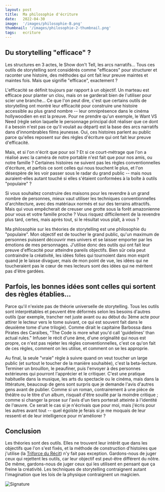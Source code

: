 ```yaml
---
layout: post
title:  Ma philosophie d'écriture
date:   2022-04-30
image:  '/images/philosophie-B.png'
thumbnail: '/images/philosophie-2-thumbnail.png'
tags:   ecriture
---
```


## Du storytelling "efficace" ?

Les structures en 3 actes, le Show don't Tell, les arcs narratifs… Tous ces outils de storytelling sont considérés comme "efficaces" pour structurer et raconter une histoire, des méthodes qui ont fait leur preuve maintes et maintes fois. Mais que signifie "efficace", exactement ?

L'efficacité se définit toujours par rapport à un objectif. Un marteau est efficace pour planter un clou, mais on se garderait bien de l'utiliser pour scier une branche… Ce que l'on peut dire, c'est que certains outils de storytelling ont montré leur efficacité pour construire une histoire accessible au plus grand nombre -- leur omniprésence dans le cinéma hollywoodien en est la preuve. Pour ne prendre qu'un exemple, le Want VS Need (règle selon laquelle le personnage principal doit réaliser que ce dont il a besoin n'est pas ce qu'il voulait au départ) est la base des arcs narratifs dans d'innombrables films jeunesse. Oui, ces histoires parlent au public parce qu'elles reposent sur des règles d'écriture qui ont fait leur preuve d'efficacité.

Mais, et si l'on n'écrit que pour soi ? Et si ce court-métrage que l'on a réalisé avec la caméra de notre portable n'est fait que pour nos amis, ou notre famille ? Certaines histoires ne suivent pas les règles conventionnelles d'écriture, et parfois ce sont celles qui nous touchent le plus, et l'on désespère de les voir passer sous le radar du grand public -- mais nous auraient-elles autant touché si elles s'étaient conformées à la boîte à outils "populaire" ?

Si vous souhaitez construire des maisons pour les revendre à un grand nombre de personnes, mieux vaut utiliser les techniques conventionnelles d'architecture, avec des matériaux normés et sur des terrains attractifs. Mais qui vous empêcherait de creuser une grotte sous la forêt amazonienne pour vous et votre famille proche ? Vous risquez difficilement de la revendre plus tard, certes, mais après tout, si le résultat vous plaît, à vous ?

Ma philosophie sur les théories de storytelling est une philosophie du "populaire". Mon objectif est de toucher le grand public, qu'un maximum de personnes puissent découvrir mes univers et se laisser emporter par les émotions de mes personnages. J'utilise donc des outils qui ont fait leur preuve d'efficacité pour atteindre pareils objectifs. Bien sûr cela peut contraindre la créativité, les idées folles qui tournoient dans mon esprit quand je le laisse divaguer, mais de mon point de vue, les idées qui ne toucheraient pas le cœur de mes lecteurs sont des idées qui ne méritent pas d'être gardées.

## Parfois, les bonnes idées sont celles qui sortent des règles établies…

Parce qu'il n'existe pas de théorie universelle de storytelling. Tous les outils sont interprétables et peuvent être déformés selon les besoins d'autres outils (par exemple, trancher net juste avant ou au début du 3ème acte pour attirer le lecteur vers le tome suivant, ce qui est souvent fait dans le deuxième tome d'une trilogie). Comme dirait le capitaine Barbossa dans Pirates des Caraïbes, "The Code is more what you'd call 'guidelines' than actual rules." Infuser le récit d'une âme, d'une originalité qui nous est propre, ce n'est pas rejeter les règles conventionnelles, c'est ce qu'on fait de ces règles, comment on les utilise, et comment on se les approprie.

Au final, la seule "vraie" règle à suivre quand on veut toucher un large public (et surtout le toucher de la manière souhaitée), c'est la beta-lecture. Terminer un brouillon, le peaufiner, puis l'envoyer à des personnes extérieures qui pourront l'apprécier et le critiquer. C'est une pratique habituelle dans la musique, les arts du spectacle ou le cinéma, mais dans la littérature, beaucoup de gens sont surpris que je demande l'avis d'autres gens avant de publier. Comme si un roman, contrairement à une pièce de théâtre ou le titre d'un album, risquait d'être souillé par la moindre critique ; comme si changer la prose sur l'avis d'un tiers porterait atteinte à l'identité de l'œuvre. Ce serait le cas si je n'écrivais que pour moi, mais j'écris pour les autres avant tout -- quel égoïste je ferais si je me moquais de leur ressenti et de leur intelligence pour m'améliorer ?

## Conclusion

Les théories sont des outils. Elles ne trouvent leur intérêt que dans les objectifs que l'on s'est fixés, et la méthode de construction d'histoires que j'utilise (la [Triforce du Récit](https://vincentdorier.com/2022/04/15/triforce/)) n'y fait pas exception. Gardons-nous de juger ceux qui rejettent les outils, car leur objectif est peut-être différent du nôtre. De même, gardons-nous de juger ceux qui les utilisent en pensant que ça freine la créativité. Les techniques de storytelling contraignent autant l'imagination que les lois de la physique contraignent un magicien.

![Signature]({{site.baseurl}}/images/signature-doree2.png)
